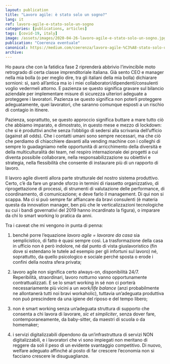 ```yaml
---
layout: publication
title: "Lavoro agile: è stato solo un sogno?"
lang: it
ref: lavoro-agile-e-stato-solo-un-sogno
categories: [publications, articles]
tags: [covid-19, italy]
image: /assets/images/2020-04-26-lavoro-agile-e-stato-solo-un-sogno.jpg
publication: "Coerenza eventuale"
canonical: https://medium.com/coerenza/lavoro-agile-%C3%A8-stato-solo-un-sogno-4f919be951d7
archive:
---
```


Ho paura che con la fatidica fase 2 riprenderà abbrivio l’invincibile moto retrogrado di certa classe imprenditoriale italiana. Già sento CEO e manager nella mia bolla (o per meglio dire, tra gli italiani della mia bolla) dichiarare sornioni: sì, sarò all’antica ma io i miei collaboratori/dipendenti/consulenti voglio vedermeli attorno. E pazienza se questo significa gravare sul bilancio aziendale per implementare misure di sicurezza ulteriori adeguate a proteggere i lavoratori. Pazienza se questo significa non poterli proteggere adeguatamente, quei lavoratori, che saranno comunque esposti a un rischio di contagio in itinere.

Pazienza, soprattutto, se questo approccio significa buttare a mare tutto ciò che abbiamo imparato, e dimostrato, in questo mese e mezzo di lockdown: che si è produttivi anche senza l’obbligo di sedersi alla scrivania dell’ufficio (against all odds). Che i contatti umani sono sempre necessari, ma che ciò che perdiamo di chiacchiere davanti alla vending machine con i colleghi di sempre lo guadagniamo nelle opportunità di arricchimento della diversità e della multiculturalità dei team, nel respiro internazionale dei progetti a cui diventa possibile collaborare, nella responsabilizzazione su obiettivi e strategia, nella flessibilità che consente di instaurare più di un rapporto di lavoro.

Il lavoro agile diventi allora parte strutturale del nostro sistema produttivo. Certo, c’è da fare un grande sforzo in termini di riassetto organizzativo, di riprogettazione di processi, di strumenti di valutazione delle performance, di coordinamento, di comunicazione; e deve farlo il management. Di qui non si scappa. Ma ci si può sempre far affiancare da bravi consulenti (è materia questa da innovation manager, ben più che le verticalizzazioni tecnologiche su cui i bandi governativi del 2019 hanno incardinato la figura), o imparare da chi lo smart working lo pratica da anni.

Tra i caveat che mi vengono in punta di penna:

1.  benché porre l’equazione *lavoro agile = lavorare da casa* sia semplicistico, di fatto è quasi sempre così. La trasformazione della casa in ufficio non è però indolore, né dal punto di vista giuslavoristico (fin dove si estendano le tutele ad esempio per gli infortuni sul lavoro) né, soprattutto, da quello psicologico e sociale perché sposta o erode i confini della nostra sfera privata;

2.  lavoro agile non significa certo always-on, disponibilità 24/7. Reperibilità, straordinari, lavoro notturno vanno opportunamente contrattualizzati. E se lo smart working in sé non ci porterà necessariamente più vicini a un *work/life balance* (anzi probabilmente ne allontanerà tutti noi bravi workaholic), tuttavia un’adeguata produttiva non può prescindere da una igiene del riposo e del tempo libero;

3.  non è smart working senza un’adeguata struttura di supporto che consenta a chi lavora di lavorare, *sic et simpliciter*, senza dover fare, contemporaneamente, da baby-sitter, da maestri di scuola o da homemaker;

4.  i servizi digitalizzabili dipendono da un’infrastruttura di servizi NON digitalizzabili, e i lavoratori che vi sono impiegati non meritano di reggere da soli il peso di un evidente svantaggio competitivo. Di nuovo, welfare adeguato affinché al posto di far crescere l’economia non si facciano crescere le disuguaglianze.
